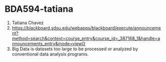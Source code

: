 # BDA594-tatiana
1. Tatiana Chavez
2. https://blackboard.sdsu.edu/webapps/blackboard/execute/announcement?method=search&context=course_entry&course_id=_387168_1&handle=announcements_entry&mode=viewΩ
3. Big Data is datasets too large to be processed or analyzed by conventional data analysis programs. 
